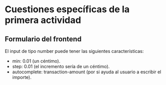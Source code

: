 # Cuestiones específicas de la primera actividad

## Formulario del frontend

El input de tipo number puede tener las siguientes características:

- min: 0.01 (un céntimo).
- step: 0.01 (el incremento sería de un céntimo).
- autocomplete: transaction-amount (por si ayuda al usuario a escribir el importe).